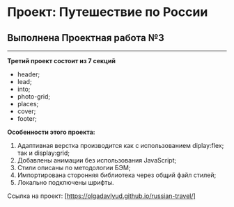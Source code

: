 # Проект: Путешествие по России

## Выполнена Проектная работа №3
____
 
**Третий проект состоит из 7 секций**  
* header;
* lead;
* into;
* photo-grid;
* places;
* cover;
* footer;

**Особенности этого проекта:**
1. Адаптивная верстка производится как с использованием diplay:flex; так и display:grid;
2. Добавлены анимации без использования JavaScript;
3. Стили описаны по методологии БЭМ;
4. Импортирована сторонняя библиотека через общий файл стилей;
5. Локально подключены шрифты.


Ссылка на проект: [https://olgadavlyud.github.io/russian-travel/]